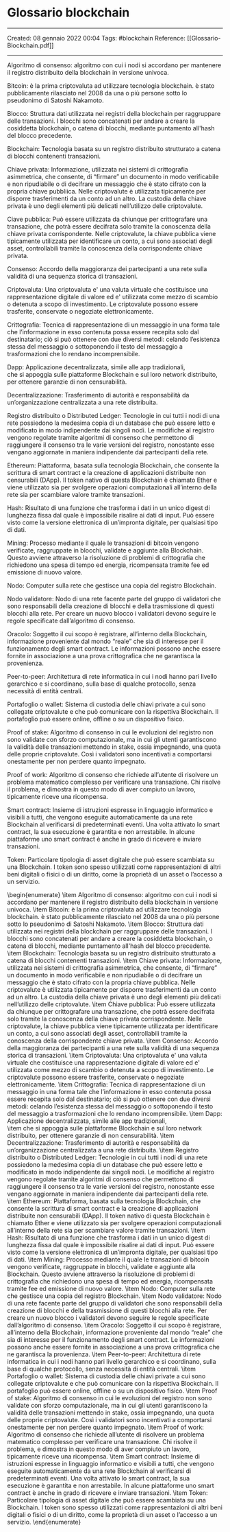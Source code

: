 # Glossario blockchain
---
Created: 08 gennaio 2022 00:04
Tags: #blockchain 
Reference: [[Glossario-Blockchain.pdf]]

---
Algoritmo di consenso: algoritmo con cui i nodi si accordano per mantenere il registro distribuito della blockchain in versione univoca. 

Bitcoin: è la prima criptovaluta ad utilizzare tecnologia blockchain. è stato pubblicamente rilasciato nel 2008 da una o più persone sotto lo pseudonimo di Satoshi Nakamoto.

Blocco: Struttura dati utilizzata nei registri della blockchain per raggruppare delle transazioni. I blocchi sono concatenati per andare a creare la cosiddetta blockchain, o catena di blocchi, mediante puntamento all'hash del blocco precedente.

Blockchain: Tecnologia basata su un registro distribuito strutturato a catena di blocchi contenenti transazioni.

Chiave privata:  Informazione, utilizzata nei sistemi di crittografia asimmetrica, che consente, di “firmare” un documento in modo verificabile e non ripudiabile o di decifrare un messaggio che è stato cifrato con la propria chiave pubbliica. Nelle criptovalute è utilizzata tipicamente per disporre trasferimenti da un conto ad un altro. La custodia della chiave privata è uno degli elementi più delicati nell’utilizzo delle criptovalute.

Ciave pubblica: Può essere utilizzata da chiunque per crittografare una transazione, che potrà essere decifrata solo tramite la conoscenza della chiave privata corrispondente. Nelle criptovalute, la chiave pubblica viene tipicamente utilizzata per identificare un conto, a cui sono associati degli asset, controllabili tramite la conoscenza della corrispondente chiave privata.

Consenso: Accordo della maggioranza dei partecipanti a una rete sulla validità di una sequenza storica di transazioni.

Criptovaluta: Una criptovaluta e' una valuta virtuale che costituisce una rappresentazione digitale di valore ed e' utilizzata come mezzo di scambio o detenuta a scopo di investimento. Le criptovalute possono essere trasferite, conservate o negoziate elettronicamente.

Crittografia: Tecnica di rappresentazione di un messaggio in una forma tale che l’informazione in esso contenuta possa essere recepita solo dal destinatario; ciò si può ottenere con due diversi metodi: celando l’esistenza stessa del messaggio o sottoponendo il testo del messaggio a trasformazioni che lo rendano incomprensibile.

Dapp: Applicazione decentralizzata, simile alle app tradizionali,  
che si appoggia sulle piattaforme Blockchain e sul loro network distribuito, per ottenere garanzie di non censurabilità.

Decentralizzazione: Trasferimento di autorità e responsabilità da un’organizzazione centralizzata a una rete distribuita.

Registro distribuito o Distributed Ledger: Tecnologie in cui tutti i nodi di una rete possiedono la medesima copia di un database che può essere letto e modificato in modo indipendente dai singoli nodi. Le modifiche al registro vengono regolate tramite algoritmi di consenso che permettono di raggiungere il consenso tra le varie versioni del registro, nonostante esse vengano aggiornate in maniera indipendente dai partecipanti della rete.

Ethereum: Piattaforma, basata sulla tecnologia Blockchain, che consente la scrittura di smart contract e la creazione di applicazioni distribuite non censurabili (DApp). Il token nativo di questa Blockchain è chiamato Ether e viene utilizzato sia per svolgere operazioni computazionali all’interno della rete sia per scambiare valore tramite transazioni.

Hash: Risultato di una funzione che trasforma i dati in un unico digest di lunghezza fissa dal quale è impossibile risalire ai dati di input. Può essere visto come la versione elettronica di un’impronta digitale, per qualsiasi tipo di dati.

Mining: Processo mediante il quale le transazioni di bitcoin vengono verificate, raggruppate in blocchi, validate e aggiunte alla Blockchain. Questo avviene attraverso la risoluzione di problemi di crittografia che richiedono una spesa di tempo ed energia, ricompensata tramite fee ed emissione di nuovo valore.

Nodo: Computer sulla rete che gestisce una copia del registro Blockchain.

Nodo validatore: Nodo di una rete facente parte del gruppo di validatori che sono responsabili della creazione di blocchi e della trasmissione di questi blocchi alla rete. Per creare un nuovo blocco i validatori devono seguire le regole specificate dall’algoritmo di consenso.

Oracolo: Soggetto il cui scopo è registrare, all’interno della Blockchain, informazione proveniente dal mondo “reale” che sia di interesse per il funzionamento degli smart contract. Le informazioni possono anche essere fornite in associazione a una prova crittografica che ne garantisca la provenienza.

Peer-to-peer: Architettura di rete informatica in cui i nodi hanno pari livello gerarchico e si coordinano, sulla base di qualche protocollo, senza necessità di entità centrali.

Portafoglio o wallet: Sistema di custodia delle chiavi private a cui sono collegate criptovalute e che può comunicare con la rispettiva Blockchain. Il portafoglio può essere online, offline o su un dispositivo fisico.

Proof of stake: Algoritmo di consenso in cui le evoluzioni del registro non sono validate con sforzo computazionale, ma in cui gli utenti garantiscono la validità delle transazioni mettendo in stake, ossia impegnando, una quota delle proprie criptovalute. Così i validatori sono incentivati a comportarsi onestamente per non perdere quanto impegnato.

Proof of work: Algoritmo di consenso che richiede all’utente di risolvere un problema matematico complesso per verificare una transazione. Chi risolve il problema, e dimostra in questo modo di aver compiuto un lavoro, tipicamente riceve una ricompensa.

Smart contract: Insieme di istruzioni espresse in linguaggio informatico e visibili a tutti, che vengono eseguite automaticamente da una rete Blockchain al verificarsi di predeterminati eventi. Una volta attivato lo smart contract, la sua esecuzione è garantita e non arrestabile. In alcune piattaforme uno smart contract è anche in grado di ricevere e inviare transazioni.

Token: Particolare tipologia di asset digitale che può essere scambiata su una Blockchain. I token sono spesso utilizzati come rappresentazioni di altri beni digitali o fisici o di un diritto, come la proprietà di un asset o l’accesso a un servizio.









\begin{enumerate}
\item Algoritmo di consenso: algoritmo con cui i nodi si accordano per mantenere il registro distribuito della blockchain in versione univoca. 
\item Bitcoin: è la prima criptovaluta ad utilizzare tecnologia blockchain. è stato pubblicamente rilasciato nel 2008 da una o più persone sotto lo pseudonimo di Satoshi Nakamoto.
\item Blocco: Struttura dati utilizzata nei registri della blockchain per raggruppare delle transazioni. I blocchi sono concatenati per andare a creare la cosiddetta blockchain, o catena di blocchi, mediante puntamento all'hash del blocco precedente.
\item Blockchain: Tecnologia basata su un registro distribuito strutturato a catena di blocchi contenenti transazioni.
\item Chiave privata:  Informazione, utilizzata nei sistemi di crittografia asimmetrica, che consente, di “firmare” un documento in modo verificabile e non ripudiabile o di decifrare un messaggio che è stato cifrato con la propria chiave pubblica. Nelle criptovalute è utilizzata tipicamente per disporre trasferimenti da un conto ad un altro. La custodia della chiave privata è uno degli elementi più delicati nell’utilizzo delle criptovalute.
\item Chiave pubblica: Può essere utilizzata da chiunque per crittografare una transazione, che potrà essere decifrata solo tramite la conoscenza della chiave privata corrispondente. Nelle criptovalute, la chiave pubblica viene tipicamente utilizzata per identificare un conto, a cui sono associati degli asset, controllabili tramite la conoscenza della corrispondente chiave privata.
\item Consenso: Accordo della maggioranza dei partecipanti a una rete sulla validità di una sequenza storica di transazioni.
\item Criptovaluta: Una criptovaluta e' una valuta virtuale che costituisce una rappresentazione digitale di valore ed e' utilizzata come mezzo di scambio o detenuta a scopo di investimento. Le criptovalute possono essere trasferite, conservate o negoziate elettronicamente.
\item Crittografia: Tecnica di rappresentazione di un messaggio in una forma tale che l’informazione in esso contenuta possa essere recepita solo dal destinatario; ciò si può ottenere con due diversi metodi: celando l’esistenza stessa del messaggio o sottoponendo il testo del messaggio a trasformazioni che lo rendano incomprensibile.
\item Dapp: Applicazione decentralizzata, simile alle app tradizionali,  
\item che si appoggia sulle piattaforme Blockchain e sul loro network distribuito, per ottenere garanzie di non censurabilità.
\item Decentralizzazione: Trasferimento di autorità e responsabilità da un’organizzazione centralizzata a una rete distribuita.
\item Registro distribuito o Distributed Ledger: Tecnologie in cui tutti i nodi di una rete possiedono la medesima copia di un database che può essere letto e modificato in modo indipendente dai singoli nodi. Le modifiche al registro vengono regolate tramite algoritmi di consenso che permettono di raggiungere il consenso tra le varie versioni del registro, nonostante esse vengano aggiornate in maniera indipendente dai partecipanti della rete.
\item Ethereum: Piattaforma, basata sulla tecnologia Blockchain, che consente la scrittura di smart contract e la creazione di applicazioni distribuite non censurabili (DApp). Il token nativo di questa Blockchain è chiamato Ether e viene utilizzato sia per svolgere operazioni computazionali all’interno della rete sia per scambiare valore tramite transazioni.
\item Hash: Risultato di una funzione che trasforma i dati in un unico digest di lunghezza fissa dal quale è impossibile risalire ai dati di input. Può essere visto come la versione elettronica di un’impronta digitale, per qualsiasi tipo di dati.
\item Mining: Processo mediante il quale le transazioni di bitcoin vengono verificate, raggruppate in blocchi, validate e aggiunte alla Blockchain. Questo avviene attraverso la risoluzione di problemi di crittografia che richiedono una spesa di tempo ed energia, ricompensata tramite fee ed emissione di nuovo valore.
\item Nodo: Computer sulla rete che gestisce una copia del registro Blockchain.
\item Nodo validatore: Nodo di una rete facente parte del gruppo di validatori che sono responsabili della creazione di blocchi e della trasmissione di questi blocchi alla rete. Per creare un nuovo blocco i validatori devono seguire le regole specificate dall’algoritmo di consenso.
\item Oracolo: Soggetto il cui scopo è registrare, all’interno della Blockchain, informazione proveniente dal mondo “reale” che sia di interesse per il funzionamento degli smart contract. Le informazioni possono anche essere fornite in associazione a una prova crittografica che ne garantisca la provenienza.
\item Peer-to-peer: Architettura di rete informatica in cui i nodi hanno pari livello gerarchico e si coordinano, sulla base di qualche protocollo, senza necessità di entità centrali.
\item Portafoglio o wallet: Sistema di custodia delle chiavi private a cui sono collegate criptovalute e che può comunicare con la rispettiva Blockchain. Il portafoglio può essere online, offline o su un dispositivo fisico.
\item Proof of stake: Algoritmo di consenso in cui le evoluzioni del registro non sono validate con sforzo computazionale, ma in cui gli utenti garantiscono la validità delle transazioni mettendo in stake, ossia impegnando, una quota delle proprie criptovalute. Così i validatori sono incentivati a comportarsi onestamente per non perdere quanto impegnato.
\item Proof of work: Algoritmo di consenso che richiede all’utente di risolvere un problema matematico complesso per verificare una transazione. Chi risolve il problema, e dimostra in questo modo di aver compiuto un lavoro, tipicamente riceve una ricompensa.
\item Smart contract: Insieme di istruzioni espresse in linguaggio informatico e visibili a tutti, che vengono eseguite automaticamente da una rete Blockchain al verificarsi di predeterminati eventi. Una volta attivato lo smart contract, la sua esecuzione è garantita e non arrestabile. In alcune piattaforme uno smart contract è anche in grado di ricevere e inviare transazioni.
\item Token: Particolare tipologia di asset digitale che può essere scambiata su una Blockchain. I token sono spesso utilizzati come rappresentazioni di altri beni digitali o fisici o di un diritto, come la proprietà di un asset o l’accesso a un servizio.
\end{enumerate}
